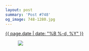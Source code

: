 ```yaml
---
layout: post
summary: 'Post #748'
og_image: 748-1280.jpg
---
```


<p>
 <time>
  <a href="/748">
   {{ page.date | date: "%B %-d, %Y" }}
  </a>
 </time>
 <a href="/748">
  <figure data-taken="4/28/2018">
   <img sizes="(min-width: 700px) 50vw, calc(100vw - 2rem)" src="{{ site.assets_url }}/748-640.jpg" srcset="{{ site.assets_url }}/748-320.jpg 320w, {{ site.assets_url }}/748-640.jpg 640w, {{ site.assets_url }}/748-960.jpg 960w, {{ site.assets_url }}/748-1280.jpg 1280w"/>
  </figure>
 </a>
</p>
